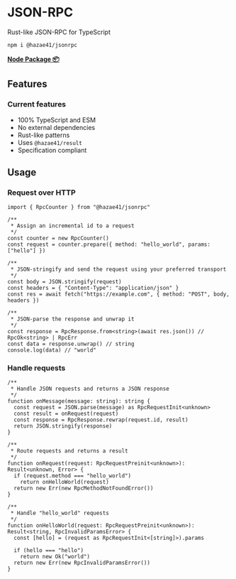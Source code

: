 # JSON-RPC

Rust-like JSON-RPC for TypeScript

```bash
npm i @hazae41/jsonrpc
```

[**Node Package 📦**](https://www.npmjs.com/package/@hazae41/jsonrpc)

## Features

### Current features
- 100% TypeScript and ESM
- No external dependencies
- Rust-like patterns
- Uses `@hazae41/result`
- Specification compliant

## Usage

### Request over HTTP

```tsx
import { RpcCounter } from "@hazae41/jsonrpc"

/**
 * Assign an incremental id to a request
 */
const counter = new RpcCounter()
const request = counter.prepare({ method: "hello_world", params: ["hello"] })

/**
 * JSON-stringify and send the request using your preferred transport
 */
const body = JSON.stringify(request)
const headers = { "Content-Type": "application/json" }
const res = await fetch("https://example.com", { method: "POST", body, headers })

/**
 * JSON-parse the response and unwrap it
 */
const response = RpcResponse.from<string>(await res.json()) // RpcOk<string> | RpcErr
const data = response.unwrap() // string
console.log(data) // "world"
```

### Handle requests

```tsx
/**
 * Handle JSON requests and returns a JSON response
 */
function onMessage(message: string): string {
  const request = JSON.parse(message) as RpcRequestInit<unknown>
  const result = onRequest(request)
  const response = RpcResponse.rewrap(request.id, result)
  return JSON.stringify(response)
}

/**
 * Route requests and returns a result
 */
function onRequest(request: RpcRequestPreinit<unknown>): Result<unknown, Error> {
  if (request.method === "hello_world")
    return onHelloWorld(request)
  return new Err(new RpcMethodNotFoundError())
}

/**
 * Handle "hello_world" requests
 */
function onHelloWorld(request: RpcRequestPreinit<unknown>): Result<string, RpcInvalidParamsError> {
  const [hello] = (request as RpcRequestInit<[string]>).params

  if (hello === "hello")
    return new Ok("world")
  return new Err(new RpcInvalidParamsError())
}
```
